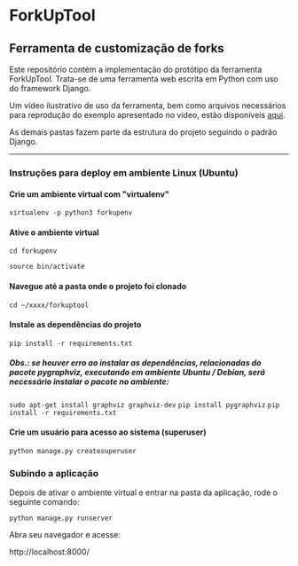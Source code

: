 # ForkUpTool
## Ferramenta de customização de forks

Este repositório contém a implementação do protótipo da ferramenta ForkUpTool. Trata-se de uma ferramenta web escrita em Python com uso do framework Django.

Um vídeo ilustrativo de uso da ferramenta, bem como arquivos necessários para reprodução do exemplo apresentado no vídeo, estão disponíveis [aqui](example).


As demais pastas fazem parte da estrutura do projeto seguindo o padrão Django.

***

### Instruções para deploy em ambiente Linux (Ubuntu)

#### Crie um ambiente virtual com "virtualenv"
``` virtualenv -p python3 forkupenv ```

#### Ative o ambiente virtual 
``` cd forkupenv ```

``` source bin/activate ```

#### Navegue até a pasta onde o projeto foi clonado
``` cd ~/xxxx/forkuptool ```

#### Instale as dependências do projeto
``` pip install -r requirements.txt ```
##### Obs.: se houver erro ao instalar as dependências, relacionadas do pacote pygraphviz, executando em ambiente Ubuntu / Debian, será necessário instalar o pacote no ambiente:
``` sudo apt-get install graphviz graphviz-dev ```
``` pip install pygraphviz ```
``` pip install -r requirements.txt ```

#### Crie um usuário para acesso ao sistema (superuser)
``` python manage.py createsuperuser ```


### Subindo a aplicação 
Depois de ativar o ambiente virtual e entrar na pasta da aplicação, rode o seguinte comando:

``` python manage.py runserver ```

Abra seu navegador e acesse:

http://localhost:8000/
